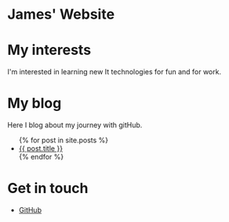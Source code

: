# James' Website

# My interests
I'm interested in learning new It technologies for fun and for work.

# My blog
Here I blog about my journey with gitHub.
<ul>
    {% for post in site.posts %}
        <li>
            <a href="{{ post.url }}">{{ post.title }}</a>
        </li>
    {% endfor %}
</ul>

# Get in touch
<ul>
<li><a href="https://github.com/{{ site.github_username}}">GitHub</a></li>
</ul>

